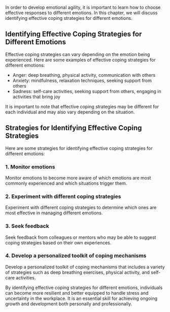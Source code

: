 
In order to develop emotional agility, it is important to learn how to choose effective responses to different emotions. In this chapter, we will discuss identifying effective coping strategies for different emotions.

Identifying Effective Coping Strategies for Different Emotions
--------------------------------------------------------------

Effective coping strategies can vary depending on the emotion being experienced. Here are some examples of effective coping strategies for different emotions:

* Anger: deep breathing, physical activity, communication with others
* Anxiety: mindfulness, relaxation techniques, seeking support from others
* Sadness: self-care activities, seeking support from others, engaging in activities that bring joy

It is important to note that effective coping strategies may be different for each individual and may also vary depending on the situation.

Strategies for Identifying Effective Coping Strategies
------------------------------------------------------

Here are some strategies for identifying effective coping strategies for different emotions:

### 1. Monitor emotions

Monitor emotions to become more aware of which emotions are most commonly experienced and which situations trigger them.

### 2. Experiment with different coping strategies

Experiment with different coping strategies to determine which ones are most effective in managing different emotions.

### 3. Seek feedback

Seek feedback from colleagues or mentors who may be able to suggest coping strategies based on their own experiences.

### 4. Develop a personalized toolkit of coping mechanisms

Develop a personalized toolkit of coping mechanisms that includes a variety of strategies such as deep breathing exercises, physical activity, and self-care activities.

By identifying effective coping strategies for different emotions, individuals can become more resilient and better equipped to handle stress and uncertainty in the workplace. It is an essential skill for achieving ongoing growth and development both personally and professionally.
